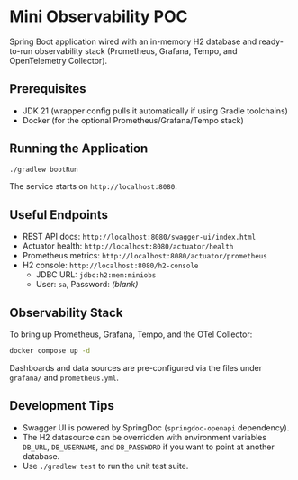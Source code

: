 # Mini Observability POC

Spring Boot application wired with an in-memory H2 database and ready-to-run observability stack (Prometheus, Grafana, Tempo, and OpenTelemetry Collector).

## Prerequisites

- JDK 21 (wrapper config pulls it automatically if using Gradle toolchains)
- Docker (for the optional Prometheus/Grafana/Tempo stack)

## Running the Application

```bash
./gradlew bootRun
```

The service starts on `http://localhost:8080`.

## Useful Endpoints

- REST API docs: `http://localhost:8080/swagger-ui/index.html`
- Actuator health: `http://localhost:8080/actuator/health`
- Prometheus metrics: `http://localhost:8080/actuator/prometheus`
- H2 console: `http://localhost:8080/h2-console`
  - JDBC URL: `jdbc:h2:mem:miniobs`
  - User: `sa`, Password: *(blank)*

## Observability Stack

To bring up Prometheus, Grafana, Tempo, and the OTel Collector:

```bash
docker compose up -d
```

Dashboards and data sources are pre-configured via the files under `grafana/` and `prometheus.yml`.

## Development Tips

- Swagger UI is powered by SpringDoc (`springdoc-openapi` dependency).
- The H2 datasource can be overridden with environment variables `DB_URL`, `DB_USERNAME`, and `DB_PASSWORD` if you want to point at another database.
- Use `./gradlew test` to run the unit test suite.
